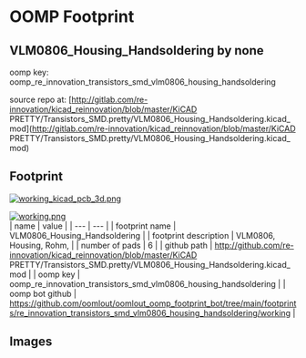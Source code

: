 # OOMP Footprint  
## VLM0806_Housing_Handsoldering  by none  
  
oomp key: oomp_re_innovation_transistors_smd_vlm0806_housing_handsoldering  
  
source repo at: [http://gitlab.com/re-innovation/kicad_reinnovation/blob/master/KiCAD PRETTY/Transistors_SMD.pretty/VLM0806_Housing_Handsoldering.kicad_mod](http://gitlab.com/re-innovation/kicad_reinnovation/blob/master/KiCAD PRETTY/Transistors_SMD.pretty/VLM0806_Housing_Handsoldering.kicad_mod)  
## Footprint  
  
[![working_kicad_pcb_3d.png](working_kicad_pcb_3d_600.png)](working_kicad_pcb_3d.png)  
  
[![working.png](working_600.png)](working.png)  
| name | value | 
| --- | --- | 
| footprint name | VLM0806_Housing_Handsoldering | 
| footprint description | VLM0806, Housing, Rohm, | 
| number of pads | 6 | 
| github path | http://github.com/re-innovation/kicad_reinnovation/blob/master/KiCAD PRETTY/Transistors_SMD.pretty/VLM0806_Housing_Handsoldering.kicad_mod | 
| oomp key | oomp_re_innovation_transistors_smd_vlm0806_housing_handsoldering | 
| oomp bot github | https://github.com/oomlout/oomlout_oomp_footprint_bot/tree/main/footprints/re_innovation_transistors_smd_vlm0806_housing_handsoldering/working | 
## Images  
